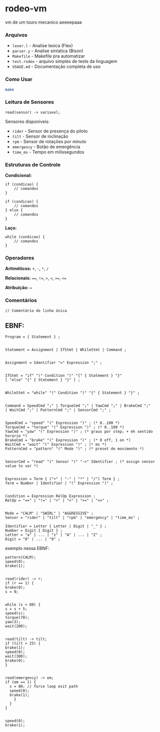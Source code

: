 # rodeo-vm
vm de um touro mecanico aeeeepaaa

### Arquivos

- `lexer.l` - Analise lexica (Flex)
- `parser.y` - Analise sintatica (Bison)
- `Makefile` - Makefile pra automatizar
- `test.rodeo` - arquivo simples de teste da linguagem
- `USAGE.md` - Documentação completa de uso

### Como Usar

```bash
make
```

### Leitura de Sensores

```
read(sensor) -> variavel;
```

Sensores disponíveis:
- `rider` - Sensor de presença do piloto
- `tilt` - Sensor de inclinação
- `rpm` - Sensor de rotações por minuto
- `emergency` - Botão de emergência
- `time_ms` - Tempo em milissegundos

### Estruturas de Controle

**Condicional:**
```
if (condicao) {
    // comandos
}

if (condicao) {
    // comandos
} else {
    // comandos
}
```

**Laço:**
```
while (condicao) {
    // comandos
}
```

### Operadores

**Aritméticos:** `+`, `-`, `*`, `/`

**Relacionais:** `==`, `!=`, `>`, `<`, `>=`, `<=`

**Atribuição:** `=`

### Comentários

```
// Comentário de linha única
```

## EBNF:

```
Program = { Statement } ;


Statement = Assignment | IfStmt | WhileStmt | Command ;


Assignment = Identifier "=" Expression ";" ;


IfStmt = "if" "(" Condition ")" "{" { Statement } "}"
[ "else" "{" { Statement } "}" ] ;


WhileStmt = "while" "(" Condition ")" "{" { Statement } "}" ;


Command = SpeedCmd ";" | TorqueCmd ";" | YawCmd ";" | BrakeCmd ";"
| WaitCmd ";" | PatternCmd ";" | SensorCmd ";" ;


SpeedCmd = "speed" "(" Expression ")" ; (* 0..100 *)
TorqueCmd = "torque" "(" Expression ")" ; (* 0..100 *)
YawCmd = "yaw" "(" Expression ")" ; (* graus por step; + eh sentido horario *)
BrakeCmd = "brake" "(" Expression ")" ; (* 0 off, 1 on *)
WaitCmd = "wait" "(" Expression ")" ; (* ms *)
PatternCmd = "pattern" "(" Mode ")" ; (* preset de movimento *)


SensorCmd = "read" "(" Sensor ")" "->" Identifier ; (* assign sensor value to var *)


Expression = Term { ("+" | "-" | "*" | "/") Term } ;
Term = Number | Identifier | "(" Expression ")" ;


Condition = Expression RelOp Expression ;
RelOp = "==" | "!=" | ">" | "<" | ">=" | "<=" ;


Mode = "CALM" | "SWIRL" | "AGGRESSIVE" ;
Sensor = "rider" | "tilt" | "rpm" | "emergency" | "time_ms" ;

Identifier = Letter { Letter | Digit | "_" } ;
Number = Digit { Digit } ;
Letter = "a" | ... | "z" | "A" | ... | "Z" ;
Digit = "0" | ... | "9" ;
```

exemplo nessa EBNF:

```
pattern(CALM);
speed(0);
brake(1);


read(rider) -> r;
if (r == 1) {
brake(0);
s = 0;


while (s < 80) {
s = s + 5;
speed(s);
torque(70);
yaw(3);
wait(200);


read(tilt) -> tilt;
if (tilt > 25) {
brake(1);
speed(0);
wait(300);
brake(0);
}


read(emergency) -> em;
if (em == 1) {
  s = 80; // force loop exit path
  speed(0);
  brake(1);
    }
  }
}


speed(0);
brake(1);
```
